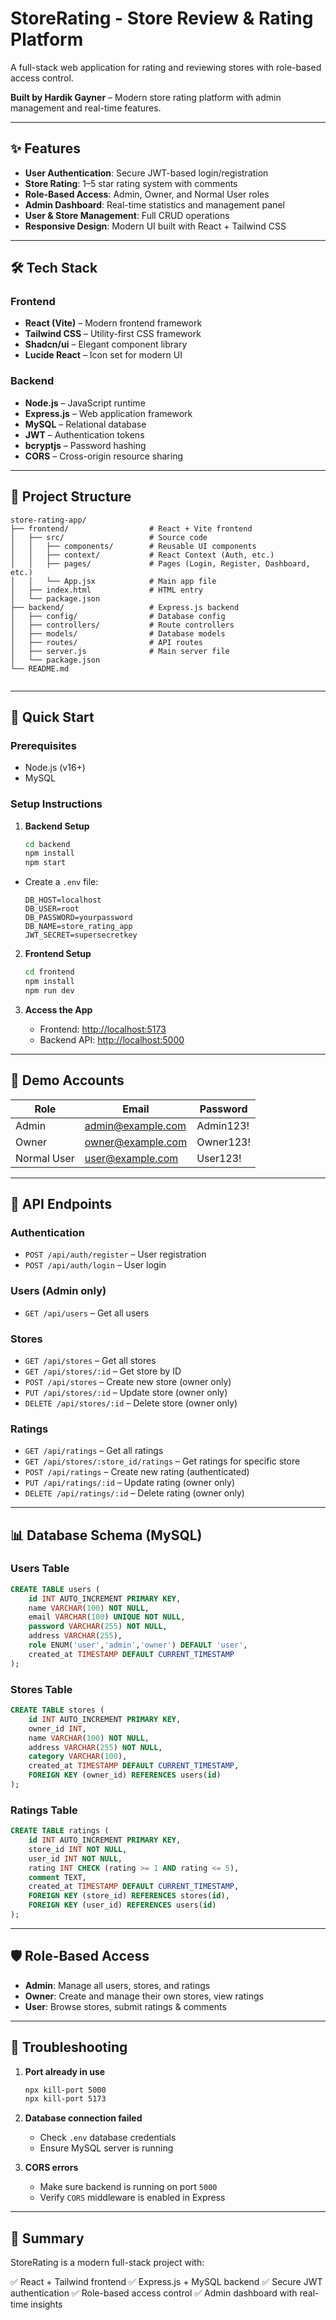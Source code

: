 
# StoreRating - Store Review & Rating Platform

A full-stack web application for rating and reviewing stores with role-based access control.

**Built by Hardik Gayner** – Modern store rating platform with admin management and real-time features.

---

## ✨ Features

- **User Authentication**: Secure JWT-based login/registration
- **Store Rating**: 1–5 star rating system with comments
- **Role-Based Access**: Admin, Owner, and Normal User roles
- **Admin Dashboard**: Real-time statistics and management panel
- **User & Store Management**: Full CRUD operations
- **Responsive Design**: Modern UI built with React + Tailwind CSS

---

## 🛠 Tech Stack

### Frontend
- **React (Vite)** – Modern frontend framework
- **Tailwind CSS** – Utility-first CSS framework
- **Shadcn/ui** – Elegant component library
- **Lucide React** – Icon set for modern UI

### Backend
- **Node.js** – JavaScript runtime
- **Express.js** – Web application framework
- **MySQL** – Relational database
- **JWT** – Authentication tokens
- **bcryptjs** – Password hashing
- **CORS** – Cross-origin resource sharing

---

## 📂 Project Structure

```text
store-rating-app/
├── frontend/                  # React + Vite frontend
│   ├── src/                   # Source code
│   │   ├── components/        # Reusable UI components
│   │   ├── context/           # React Context (Auth, etc.)
│   │   ├── pages/             # Pages (Login, Register, Dashboard, etc.)
│   │   └── App.jsx            # Main app file
│   ├── index.html             # HTML entry
│   └── package.json
├── backend/                   # Express.js backend
│   ├── config/                # Database config
│   ├── controllers/           # Route controllers
│   ├── models/                # Database models
│   ├── routes/                # API routes
│   ├── server.js              # Main server file
│   └── package.json
└── README.md


````

---

## 🚀 Quick Start

### Prerequisites
- Node.js (v16+)
- MySQL

### Setup Instructions

1. **Backend Setup**
   ```bash
   cd backend
   npm install
   npm start


* Create a `.env` file:

  ```env
  DB_HOST=localhost
  DB_USER=root
  DB_PASSWORD=yourpassword
  DB_NAME=store_rating_app
  JWT_SECRET=supersecretkey
  ```

2. **Frontend Setup**

   ```bash
   cd frontend
   npm install
   npm run dev
   ```

3. **Access the App**

   * Frontend: [http://localhost:5173](http://localhost:5173)
   * Backend API: [http://localhost:5000](http://localhost:5000)

---

## 👥 Demo Accounts

| Role        | Email                                         | Password  |
| ----------- | --------------------------------------------- | --------- |
| Admin       | [admin@example.com](mailto:admin@example.com) | Admin123! |
| Owner       | [owner@example.com](mailto:owner@example.com) | Owner123! |
| Normal User | [user@example.com](mailto:user@example.com)   | User123!  |

---

## 📡 API Endpoints

### Authentication

* `POST /api/auth/register` – User registration
* `POST /api/auth/login` – User login

### Users (Admin only)

* `GET /api/users` – Get all users

### Stores

* `GET /api/stores` – Get all stores
* `GET /api/stores/:id` – Get store by ID
* `POST /api/stores` – Create new store (owner only)
* `PUT /api/stores/:id` – Update store (owner only)
* `DELETE /api/stores/:id` – Delete store (owner only)

### Ratings

* `GET /api/ratings` – Get all ratings
* `GET /api/stores/:store_id/ratings` – Get ratings for specific store
* `POST /api/ratings` – Create new rating (authenticated)
* `PUT /api/ratings/:id` – Update rating (owner only)
* `DELETE /api/ratings/:id` – Delete rating (owner only)

---

## 📊 Database Schema (MySQL)

### Users Table

```sql
CREATE TABLE users (
    id INT AUTO_INCREMENT PRIMARY KEY,
    name VARCHAR(100) NOT NULL,
    email VARCHAR(100) UNIQUE NOT NULL,
    password VARCHAR(255) NOT NULL,
    address VARCHAR(255),
    role ENUM('user','admin','owner') DEFAULT 'user',
    created_at TIMESTAMP DEFAULT CURRENT_TIMESTAMP
);
```

### Stores Table

```sql
CREATE TABLE stores (
    id INT AUTO_INCREMENT PRIMARY KEY,
    owner_id INT,
    name VARCHAR(100) NOT NULL,
    address VARCHAR(255) NOT NULL,
    category VARCHAR(100),
    created_at TIMESTAMP DEFAULT CURRENT_TIMESTAMP,
    FOREIGN KEY (owner_id) REFERENCES users(id)
);
```

### Ratings Table

```sql
CREATE TABLE ratings (
    id INT AUTO_INCREMENT PRIMARY KEY,
    store_id INT NOT NULL,
    user_id INT NOT NULL,
    rating INT CHECK (rating >= 1 AND rating <= 5),
    comment TEXT,
    created_at TIMESTAMP DEFAULT CURRENT_TIMESTAMP,
    FOREIGN KEY (store_id) REFERENCES stores(id),
    FOREIGN KEY (user_id) REFERENCES users(id)
);
```

---

## 🛡 Role-Based Access

* **Admin**: Manage all users, stores, and ratings
* **Owner**: Create and manage their own stores, view ratings
* **User**: Browse stores, submit ratings & comments

---

## 🔧 Troubleshooting

1. **Port already in use**

   ```bash
   npx kill-port 5000
   npx kill-port 5173
   ```

2. **Database connection failed**

   * Check `.env` database credentials
   * Ensure MySQL server is running

3. **CORS errors**

   * Make sure backend is running on port `5000`
   * Verify `CORS` middleware is enabled in Express

---

## 📌 Summary

StoreRating is a modern full-stack project with:

✅ React + Tailwind frontend
✅ Express.js + MySQL backend
✅ Secure JWT authentication
✅ Role-based access control
✅ Admin dashboard with real-time insights